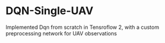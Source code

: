 # DQN-Single-UAV
Implemented Dqn from scratch in Tensroflow 2, with a custom preprocessing network for UAV observations
